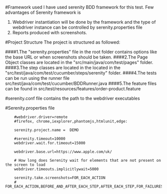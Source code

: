 #Framework used
I have used serenity BDD framework for this test. Few advantages of Serenity framework is
1. Webdriver instantiation will be done by the framework and the type of webdriver instance can be controlled by serenity.properties file
2. Reports produced with screenshots.

#Project Structure
The project is structured as followed:

####1.The "serenity.properties" file in the root folder contains options like the base URL or when screenshots should be taken.
####2.The Page Object classes are located in the "src/main/java/com/test/pages" folder.
####3.The step classes are located in the located in the "src/test/java/com/test/cucumber/steps/serenity" folder.
####4.The tests can be run using the runner file src/test/java/com/test/cucumber/BDDRunner.java
####5.The feature files can be found in src/test/resources/features/order-product.feature

#serenity.conf file contains the path to the webdriver executables

#Serenity.properties file
```webdriver.driver=chrome
    #webdriver.driver=remote
    #firefox, chrome,iexplorer,phantomjs,htmlunit,edge:
    
    serenity.project.name =  DEMO
    
    #serenity.timeout=10000
    webdriver.wait.for.timeout=15000
    
    webdriver.base.url=https://www.apple.com/uk/
    
    # How long does Serenity wait for elements that are not present on the screen to load
    webdriver.timeouts.implicitlywait=5000
    
    serenity.take.screenshots=FOR_EACH_ACTION
    # FOR_EACH_ACTION,BEFORE_AND_AFTER_EACH_STEP,AFTER_EACH_STEP,FOR_FAILURES,DISABLED



